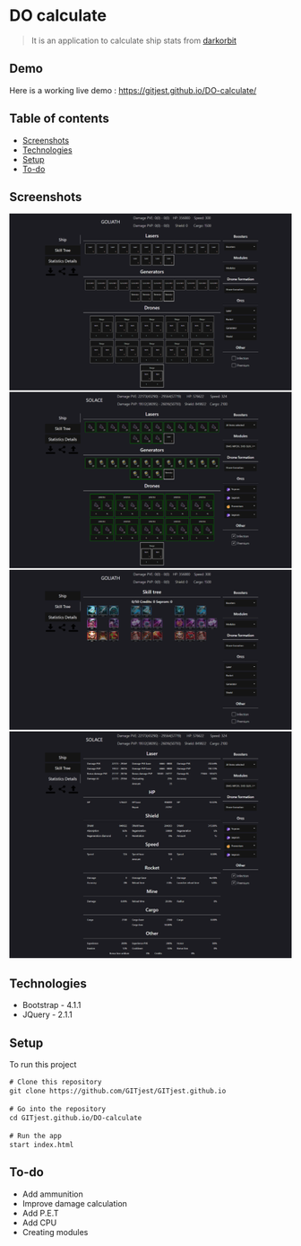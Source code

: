 # DO calculate
> It is an application to calculate ship stats from [darkorbit](https://int1.darkorbit.com/)

## Demo
Here is a working live demo : https://gitjest.github.io/DO-calculate/

## Table of contents
* [Screenshots](#screenshots)
* [Technologies](#technologies)
* [Setup](#setup)
* [To-do](#To-do)

## Screenshots
![Empty ship](./img/empty_ship.png)
![Full ship](./img/full_ship.png)
![Skill tree](./img/skill_tree.png)
![Statistics details](./img/statistics_details.png)

## Technologies
* Bootstrap - 4.1.1
* JQuery - 2.1.1

## Setup
To run this project
```
# Clone this repository
git clone https://github.com/GITjest/GITjest.github.io

# Go into the repository
cd GITjest.github.io/DO-calculate

# Run the app
start index.html
```

## To-do
* Add ammunition
* Improve damage calculation
* Add P.E.T
* Add CPU
* Creating modules
